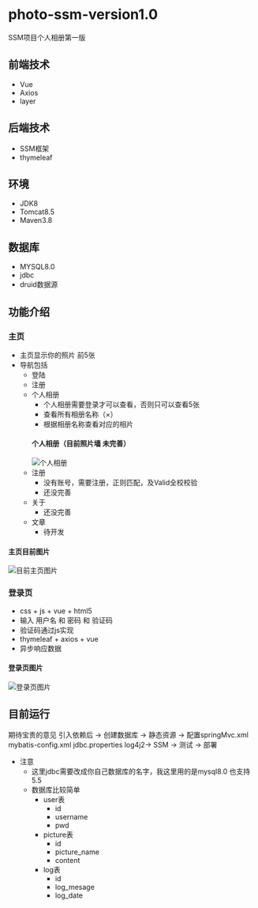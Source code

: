 # photo-ssm-version1.0
SSM项目个人相册第一版
## 前端技术
- Vue 
- Axios
- layer
## 后端技术
- SSM框架
- thymeleaf
## 环境
- JDK8
- Tomcat8.5
- Maven3.8
## 数据库
- MYSQL8.0
- jdbc
- druid数据源

## 功能介绍
### 主页
- 主页显示你的照片 前5张
- 导航包括
  - 登陆
  - 注册
  - 个人相册
    - 个人相册需要登录才可以查看，否则只可以查看5张
    - 查看所有相册名称（×）
    - 根据相册名称查看对应的相片
    #### 个人相册（目前照片墙 未完善）
    ![个人相册](http://pic.yupoo.com/wang123k/c49bb738/086c9957.png)
  - 注册
    - 没有账号，需要注册，正则匹配，及Valid全校校验
    - 还没完善
  - 关于
    - 还没完善
  - 文章
    - 待开发 
#### 主页目前图片
![目前主页图片](http://pic.yupoo.com/wang123k/94abd24f/7641e6e9.png)

### 登录页
- css + js + vue + html5
- 输入 用户名 和 密码 和 验证码
- 验证码通过js实现
- thymeleaf + axios + vue
- 异步响应数据
#### 登录页图片
![登录页图片](http://pic.yupoo.com/wang123k/6d2477c1/82ee2914.png)

## 目前运行
期待宝贵的意见
引入依赖后 -> 创建数据库 -> 静态资源 -> 配置springMvc.xml mybatis-config.xml jdbc.properties log4j2-> SSM -> 测试 -> 部署
- 注意
  - 这里jdbc需要改成你自己数据库的名字，我这里用的是mysql8.0 也支持5.5
  - 数据库比较简单
    - user表
      - id
      - username
      - pwd 
    - picture表
      - id
      - picture_name
      - content 
    - log表  
      - id
      - log_mesage
      - log_date 
